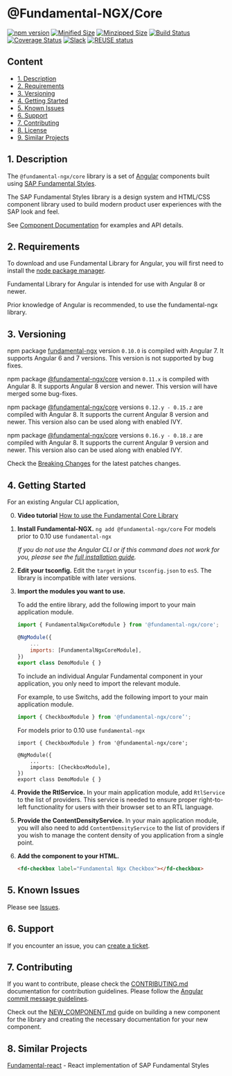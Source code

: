 # @Fundamental-NGX/Core

[![npm version](https://badge.fury.io/js/%40fundamental-ngx%2Fcore.svg)](//www.npmjs.com/package/@fundamental-ngx/core)
[![Minified Size](https://badgen.net/bundlephobia/min/%40fundamental-ngx%2Fcore)](https://bundlephobia.com/result?p=%40fundamental-ngx%2Fcore)
[![Minzipped Size](https://badgen.net/bundlephobia/minzip/%40fundamental-ngx%2Fcore)](https://bundlephobia.com/result?p=%40fundamental-ngx%2Fcore)
[![Build Status](https://travis-ci.org/SAP/fundamental-ngx.svg?branch=main)](https://travis-ci.org/SAP/fundamental-ngx)
[![Coverage Status](https://coveralls.io/repos/github/SAP/fundamental-ngx/badge.svg?branch=main)](https://coveralls.io/github/SAP/fundamental-ngx?branch=main)
[![Slack](https://img.shields.io/badge/slack-ui--fundamentals-blue.svg?logo=slack)](https://ui-fundamentals.slack.com)
[![REUSE status](https://api.reuse.software/badge/github.com/SAP/fundamental-ngx)](https://api.reuse.software/info/github.com/SAP/fundamental-ngx)

## Content

-   [1. Description](#1)
-   [2. Requirements](#2)
-   [3. Versioning](#3)
-   [4. Getting Started](#4)
-   [5. Known Issues](#5)
-   [6. Support](#6)
-   [7. Contributing](#7)
-   [8. License](#8)
-   [9. Similar Projects](#9)

## <a name="1"></a>1. Description

The `@fundamental-ngx/core` library is a set of [Angular](https://angular.io/) components built using [SAP Fundamental Styles](https://sap.github.io/fundamental-styles/).

The SAP Fundamental Styles library is a design system and HTML/CSS component library used to build modern product user experiences with the SAP look and feel.

See [Component Documentation](https://sap.github.io/fundamental-ngx/docs/home) for examples and API details.

## <a name="2"></a>2. Requirements

To download and use Fundamental Library for Angular, you will first need to install the [node package manager](https://www.npmjs.com/get-npm).

Fundamental Library for Angular is intended for use with Angular 8 or newer.

Prior knowledge of Angular is recommended, to use the fundamental-ngx library.

## <a name="3"></a>3. Versioning

npm package [fundamental-ngx](https://npmjs.com/package/fundamental-ngx) version `0.10.0` is compiled with Angular 7. It supports Angular 6 and 7 versions.
This version is not supported by bug fixes.

npm package [@fundamental-ngx/core](https://www.npmjs.com/package/@fundamental-ngx/core) version `0.11.x` is compiled with Angular 8.
It supports Angular 8 version and newer. This version will have merged some bug-fixes.

npm package [@fundamental-ngx/core](https://www.npmjs.com/package/@fundamental-ngx/core) versions `0.12.y - 0.15.z` are compiled with Angular 8.
It supports the current Angular 8 version and newer. This version also can be used along with enabled IVY.

npm package [@fundamental-ngx/core](https://www.npmjs.com/package/@fundamental-ngx/core) versions `0.16.y - 0.18.z` are compiled with Angular 8.
It supports the current Angular 9 version and newer. This version also can be used along with enabled IVY.

Check the [Breaking Changes](https://github.com/SAP/fundamental-ngx/wiki#breaking-changes) for the latest patches changes.

## <a name="4"></a>4. Getting Started

For an existing Angular CLI application,

0. **Video tutorial**
   [How to use the Fundamental Core Library](https://www.youtube.com/watch?v=i4VIiuzD2Fg)

1. **Install Fundamental-NGX.**
   `ng add @fundamental-ngx/core`
   For models prior to 0.10 use `fundamental-ngx`

    _If you do not use the Angular CLI or if this command does not work for you, please see the [full installation guide](https://github.com/SAP/fundamental-ngx/wiki/Full-Installation-Guide)._

1. **Edit your tsconfig.**
   Edit the `target` in your `tsconfig.json` to `es5`. The library is incompatible with later versions.
   
1. **Import the modules you want to use.**

    To add the entire library, add the following import to your main application module.

    ```javascript
    import { FundamentalNgxCoreModule } from '@fundamental-ngx/core';

    @NgModule({
        ...
        imports: [FundamentalNgxCoreModule],
    })
    export class DemoModule { }
    ```

    To include an individual Angular Fundamental component in your application, you only need to import the relevant module.

    For example, to use Switchs, add the following import to your main application module.

    ```javascript
    import { CheckboxModule } from '@fundamental-ngx/core’';
    ```

    For models prior to 0.10 use `fundamental-ngx`

    ```
    import { CheckboxModule } from '@fundamental-ngx/core';

    @NgModule({
        ...
        imports: [CheckboxModule],
    })
    export class DemoModule { }
    ```
   
1. **Provide the RtlService.**
   In your main application module, add `RtlService` to the list of providers. This service is needed to ensure proper right-to-left functionality for
   users with their browser set to an RTL language.
   
1. **Provide the ContentDensityService.**
   In your main application module, you will also need to add `ContentDensityService` to the list of providers if you wish to manage the content density of
   you application from a single point.

1. **Add the component to your HTML.**

    ```html
    <fd-checkbox label="Fundamental Ngx Checkbox"></fd-checkbox>
    ```

## <a name="5"></a>5. Known Issues

Please see [Issues](https://github.com/SAP/fundamental-ngx/issues).

## <a name="6"></a>6. Support

If you encounter an issue, you can [create a ticket](https://github.com/SAP/fundamental-ngx/issues).

## <a name="7"></a>7. Contributing

If you want to contribute, please check the [CONTRIBUTING.md](https://github.com/SAP/fundamental-ngx/blob/main/CONTRIBUTING.md) documentation for contribution guidelines. Please follow the [Angular commit message guidelines](https://github.com/angular/angular/blob/master/CONTRIBUTING.md#commit).

Check out the [NEW_COMPONENT.md](https://github.com/SAP/fundamental-ngx/blob/main/NEW_COMPONENT.md) guide on building a new component for the library and creating the necessary documentation for your new component.

## <a name="9"></a>8. Similar Projects

[Fundamental-react](https://github.com/SAP/fundamental-react) - React implementation of SAP Fundamental Styles
